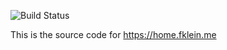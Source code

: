 
![Build Status](https://codebuild.eu-central-1.amazonaws.com/badges?uuid=eyJlbmNyeXB0ZWREYXRhIjoiOXpqRUcvQzZDM3gzQUlPWGptd01zZ0lxNHR0ZjhIOXVtaFVUNFkzY1VBelpjU2xCZ3V4dFpzMzVtV1VCVXBjbnpKNkZydU5PdWdRSFBNQjJXSXhycU5JPSIsIml2UGFyYW1ldGVyU3BlYyI6IjdqL2ZWRHVmK0t5Q0ZUTXgiLCJtYXRlcmlhbFNldFNlcmlhbCI6MX0%3D&branch=master)

This is the source code for https://home.fklein.me